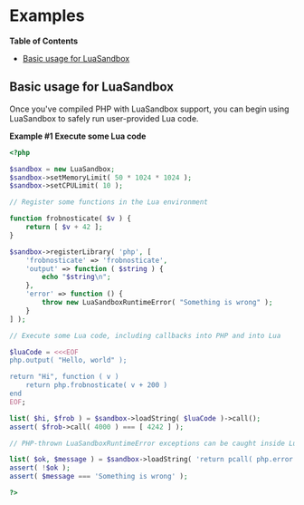 Examples
========

**Table of Contents**

-   [Basic usage for
    LuaSandbox](/luasandbox/examples.html#Basic%20usage%20for%20LuaSandbox)

Basic usage for LuaSandbox
--------------------------

Once you've compiled PHP with LuaSandbox support, you can begin using
LuaSandbox to safely run user-provided Lua code.

**Example \#1 Execute some Lua code**

``` php
<?php

$sandbox = new LuaSandbox;
$sandbox->setMemoryLimit( 50 * 1024 * 1024 );
$sandbox->setCPULimit( 10 );

// Register some functions in the Lua environment

function frobnosticate( $v ) {
    return [ $v + 42 ];
}

$sandbox->registerLibrary( 'php', [
    'frobnosticate' => 'frobnosticate',
    'output' => function ( $string ) {
        echo "$string\n";
    },
    'error' => function () {
        throw new LuaSandboxRuntimeError( "Something is wrong" );
    }
] );

// Execute some Lua code, including callbacks into PHP and into Lua

$luaCode = <<<EOF
php.output( "Hello, world" );

return "Hi", function ( v )
    return php.frobnosticate( v + 200 )
end
EOF;

list( $hi, $frob ) = $sandbox->loadString( $luaCode )->call();
assert( $frob->call( 4000 ) === [ 4242 ] );

// PHP-thrown LuaSandboxRuntimeError exceptions can be caught inside Lua

list( $ok, $message ) = $sandbox->loadString( 'return pcall( php.error )' )->call();
assert( !$ok );
assert( $message === 'Something is wrong' );

?>
```
